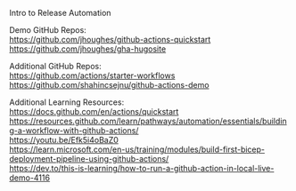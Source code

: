 Intro to Release Automation

Demo GitHub Repos:  
  https://github.com/jhoughes/github-actions-quickstart  
  https://github.com/jhoughes/gha-hugosite  

Additional GitHub Repos:  
  https://github.com/actions/starter-workflows  
  https://github.com/shahincsejnu/github-actions-demo
  
Additional Learning Resources:    
  https://docs.github.com/en/actions/quickstart
  https://resources.github.com/learn/pathways/automation/essentials/building-a-workflow-with-github-actions/  
  https://youtu.be/Efk5i4oBaZ0  
  https://learn.microsoft.com/en-us/training/modules/build-first-bicep-deployment-pipeline-using-github-actions/  
  https://dev.to/this-is-learning/how-to-run-a-github-action-in-local-live-demo-4116  